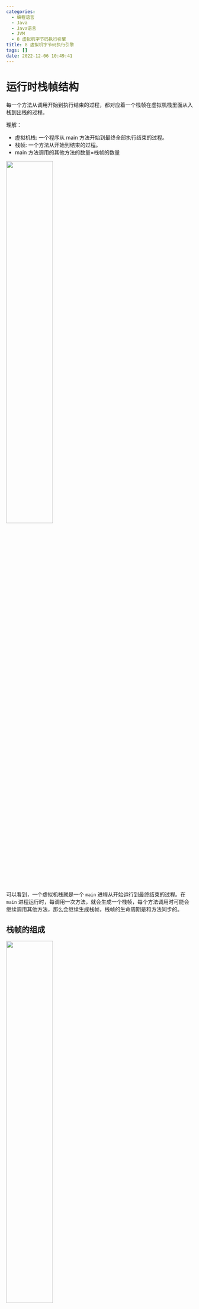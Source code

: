 ```yaml
---
categories:
  - 编程语言
  - Java
  - Java语言
  - JVM
  - 8 虚拟机字节码执行引擎
title: 8 虚拟机字节码执行引擎
tags: []
date: 2022-12-06 10:49:41
---
```



# 运行时栈帧结构

每一个方法从调用开始到执行结束的过程，都对应着一个栈帧在虚拟机栈里面从入栈到出栈的过程。

理解：

- 虚拟机栈: 一个程序从 main 方法开始到最终全部执行结束的过程。
- 栈帧: 一个方法从开始到结束的过程。
- main 方法调用的其他方法的数量=栈帧的数量

<img src=" https://coachhe-1305181419.cos.ap-guangzhou.myqcloud.com/Redis/20221206104617.png" width = "50%" />

可以看到，一个虚拟机栈就是一个 `main` 进程从开始运行到最终结束的过程。在 `main` 进程运行时，每调用一次方法，就会生成一个栈帧，每个方法调用时可能会继续调用其他方法，那么会继续生成栈帧，栈帧的生命周期是和方法同步的。

## 栈帧的组成

<img src=" https://coachhe-1305181419.cos.ap-guangzhou.myqcloud.com/Redis/20221216120007.png" width = "50%" />

可以看到，栈帧由以下部分组成:

- 局部变量表
- 操作数栈
- 动态连接 (指向运行时常量池的方法引用)
- 方法返回地址
- 额外的附加信息

### 局部变量表

#### 定义

是一个**数字数组**，主要用于存储**方法参数**和定义在**方法体内的局部变量**，这些数据类型包括各类基本数据类型、对象引用以及 returnAddress 类型。

注意上面加粗的几个点：

1. 数字数组：首先表明局部变量表是一个**数组**类型，数组内的元素是数组，之所以可以成为**数字**数组，是因为 8 种基本数据类型，对象引用以及 returnAddress 都可以用数字来进行表示。
2. 方法参数：修饰方法的参数，例如 `private`、`public` 等
3. 方法体内的局部变量：方法体内定义的变量

#### 数据安全性

局部变量表是建立在线程的栈上，因为栈是线程私有的数据，因此**不存在数据安全问题**。

#### 特点

1. 局部变量表所需的**容量大小**是在**编译期确定**下来的，并保存在方法的 Code 属性的 `maximum local variable` 数据项中。在方法运行期间不会改变局部变量表大小。

<img src = " https://coachhe-1305181419.cos.ap-guangzhou.myqcloud.com/Redis/image-20221130132906808.png" width="70%">

可以看到，在最右侧，已经得到了局部变量表的最大槽数，为 3，

<img src=" https://coachhe-1305181419.cos.ap-guangzhou.myqcloud.com/Redis/image-20221130133042704.png" width = "50%" />

具体就是 main 方法自带的 args，对象引用类型 test 和自己定义的基本类型 num。

2. 如果执行的是实例方法（没有被 `statis` 修饰的方法），那局部变量表的第 0 位索引的变量槽默认是用于传递方法所属对象实例的引用，在方法中可以通过关键字“this”来访问到这个隐含的参数。

<img src=" https://coachhe-1305181419.cos.ap-guangzhou.myqcloud.com/%E7%A8%8B%E5%BA%8F%E5%91%98/%E5%B7%A5%E5%85%B7/git/20221217024111.png" width = "80%" />

可以看到，这个方法的局部变量表的第 0 个参数就是 `this`，然后才是里面定义的对象引用。

3. 局部变量表不像前面介绍的类变量那样存在“准备阶段”。因此如果一个局部变量定义了但没有赋予初始值，那它是完全不能使用的。例如：

```java
    // 会报错  
    @Test  
    public void localVariableTest4() {  
//        int a;  
//        System.out.println(a);  
    }
```

这里直接会报错。

#### 局部变量表槽的复用

局部变量表中的变量槽是可以重用的，判断方法是当前的字节码 PC 计数器值是否超出了某个变量的作用域。

1. 代码 1：

```java
/**  
 * 输出：  
 * [GC (System.gc())  69468K->66136K(251392K), 0.0012436 secs]  
 * [Full GC (System.gc())  66136K->65931K(251392K), 0.0052158 secs] * 说明没有进行垃圾回收  
 */  
@Test  
public void localVariableTest1() {  
    byte[] placeholder = new byte[64 * 1024 * 1024];  
    System.gc();  
}
```

可以看到，这里往内存填充了 64M 的数据，然后通知虚拟机进行垃圾回收，通过添加参数 `-verbose:gc` 来查看垃圾收集的过程。 

发现在垃圾回收之后并没有回收掉我们创建的这 64M 内存。

这是因为变量 `placeholder` 的作用域内进行垃圾回收，因此是无效的。

2. 代码 2

```java
/**  
 * 输出：  
 * [GC (System.gc())  69468K->66136K(251392K), 0.0011595 secs]  
 * [Full GC (System.gc())  66136K->65931K(251392K), 0.0051033 secs] */@Test  
public void localVariableTest2() {  
    {  
        byte[] placeholder = new byte[64 * 1024 * 1024];  
    }  
    System.gc();  
}
```

如果说上面的代码中的 `placeholder` 没有被回收是合理的话，那么为什么代码 2 中的 `placeholder` 也没有被回收呢？ 这里明显已经超过了 `placeholder` 代码块中的作用域。

这是因为 `placeholder` 是否能被回收的决定因素是 `GC Roots` 是否还持有对堆中对象的关联，具体参照 [[3 垃圾收集器与内存分配策略]]，那么我们来看下字节码：

```java
0 ldc #2 <67108864>
2 newarray 8 (byte)
4 astore_1
5 invokestatic #3 <java/lang/System.gc : ()V>
8 return
```

通过字节码我们可以看到，字符串常量池中的第一个元素一直没有动过，因此还是存在的，所以引用还存在，JVM 任务这不是一个已经死了的对象。因此不会对它进行垃圾回收。


3. 代码 3

```java
/**  
 * 输出：  
 * [GC (System.gc())  69468K->66152K(251392K), 0.0011148 secs]  
 * [Full GC (System.gc())  66152K->395K(251392K), 0.0047107 secs] */@Test  
public void localVariableTest3() {  
    {  
        byte[] placeholder = new byte[64 * 1024 * 1024];  
    }  
    int a = 0;  
    System.gc();  
}
```

可以看到，应该就很清楚了，结合字节码：

```java
 0 ldc #2 <67108864>
 2 newarray 8 (byte)
 4 astore_1
 5 iconst_0
 6 istore_1
 7 invokestatic #3 <java/lang/System.gc : ()V>
10 return
```

可以看到，在第 6 行将之前局部变量表中第 1 个元素进行覆盖，因此 `GC Root` 中已经没有对 `placeholder` 的引用了，因此系统垃圾回收就将其回收了。



### 操作数栈

操作数栈，在方法执行过程中，根据字节码指令，往栈中写入数据或提取数据，即入栈/出栈

某些字节码指令将值压入操作数栈，其余的字节码指令将操作数取出栈，使用它们之后再把结果压入栈。

直接来看个具体例子：

```java
/**
 * @Author: CoachHe
 * @Date: 2022/11/25 10:00
 */
public class OperandStackTest {
    public void testAddOperation() {
        byte i = 15;
        int j = 0;
        int k = i + j;
    }
}
```

可以看到，是一个很简单的类和方法，那么我们来看看用 `javap -verbose OperandStackTest` 反编译出来的内容：

```txt
Classfile /Users/coachhe/programs/java/jvm-coachhe/Chapter8_JVMBytecodeEngine/target/classes/com/coachhe/section2_运行时栈帧结构/操作数栈/OperandStackTest.class
  Last modified 2022-11-25; size 532 bytes
  MD5 checksum d2ef1ed6453d469857e18d619fc5dd29
  Compiled from "OperandStackTest.java"
public class com.coachhe.section2_运行时栈帧结构.操作数栈.OperandStackTest
  minor version: 0
  major version: 52
  flags: ACC_PUBLIC, ACC_SUPER
Constant pool:
   #1 = Methodref          #3.#19         // java/lang/Object."<init>":()V
   #2 = Class              #20            // com/coachhe/section2_运行时栈帧结构/操作数栈/OperandStackTest
   #3 = Class              #21            // java/lang/Object
   #4 = Utf8               <init>
   #5 = Utf8               ()V
   #6 = Utf8               Code
   #7 = Utf8               LineNumberTable
   #8 = Utf8               LocalVariableTable
   #9 = Utf8               this
  #10 = Utf8               Lcom/coachhe/section2_运行时栈帧结构/操作数栈/OperandStackTest;
  #11 = Utf8               testAddOperation
  #12 = Utf8               i
  #13 = Utf8               B
  #14 = Utf8               j
  #15 = Utf8               I
  #16 = Utf8               k
  #17 = Utf8               SourceFile
  #18 = Utf8               OperandStackTest. java
  #19 = NameAndType        #4:#5          // "<init>":()V
  #20 = Utf8               com/coachhe/section2_运行时栈帧结构/操作数栈/OperandStackTest
  #21 = Utf8               java/lang/Object
{
  public com.coachhe.section2_运行时栈帧结构.操作数栈.OperandStackTest();
    descriptor: ()V
    flags: ACC_PUBLIC
    Code:
      stack=1, locals=1, args_size=1
         0: aload_0
         1: invokespecial #1                  // Method java/lang/Object."<init>":()V
         4: return
      LineNumberTable:
        line 7: 0
      LocalVariableTable:
        Start  Length  Slot  Name   Signature
            0       5     0  this   Lcom/coachhe/section2_运行时栈帧结构/操作数栈/OperandStackTest;

  public void testAddOperation();
    descriptor: ()V
    flags: ACC_PUBLIC
    Code:
      stack=2, locals=4, args_size=1
         0: bipush        15
         2: istore_1
         3: iconst_0
         4: istore_2
         5: iload_1
         6: iload_2
         7: iadd
         8: istore_3
         9: return
      LineNumberTable:
        line 9: 0
        line 10: 3
        line 11: 5
        line 12: 9
      LocalVariableTable:
        Start  Length  Slot  Name   Signature
            0      10     0  this   Lcom/coachhe/section2_运行时栈帧结构/操作数栈/OperandStackTest;
            3       7     1     i   B
            5       5     2     j   I
            9       1     3     k   I
}
SourceFile: "OperandStackTest. java"
```

可以看到，

```java
         0: bipush        15
         2: istore_1
         3: iconst_0
         4: istore_2
         5: iload_1
         6: iload_2
         7: iadd
         8: istore_3
         9: return
```

这部分对应的是 `testAddOperation()` 方法对应的字节码指令。这些指令在运行时会被加载到虚拟机栈中进行运行

#### 栈顶缓存技术

基于栈式的虚拟机所需要使用的零地址指令更加紧凑，但完成一项操作的时候必然需要使用更多的入栈和出栈指令，这同时也就意味着更多的指令分派次数和内存读/写速度。

由于操作数是存储在内存中的，因此频繁地执行内存读/写操作必然会影响执行速度。为了解决这个问题，HotSpot JVM 的设计者们提出了栈顶缓存技术，将**栈顶元素全部缓存在屋里 CPU 的寄存器中**，以此降低为内存的读/写次数，提升执行引擎的执行效率。



### 动态连接

每个栈帧都包含一个指向**运行时常量池**中**该栈帧所属方法**的引用，持有这个引用是为了支持方法调用过程中的**动态连接**（Dynamic Linking）。比如： `invokedynamic` 指令。

通过 [[6 类文件结构]]的讲解，我们知道 : 

在 Java 源文件被编译到字节码文件中时，所有的变量和方法引用都作为符号引用（symbolic reference）保存在 class 文件的常量池里。

<img src=" https://coachhe-1305181419.cos.ap-guangzhou.myqcloud.com/%E7%A8%8B%E5%BA%8F%E5%91%98/%E5%B7%A5%E5%85%B7/git/20221217035147.png" width = "80%" />


Class 文件的常量池中存有大量的符号引用，字节码中的方法调用指令就以常量池里指向方法的符号引用作为参数。

#### 动态连接和静态解析

- Class 文件中常量池的符号引用的一部分会在类加载阶段或者第一次使用的时候就被转化为直接引用，这种转化被称为静态解析。
- 另外一部分将在每一次运行期间都转化为直接引用，这部分就称为动态连接。

关于这两个转化过程的具体过程，将在接下来会再详细讲解。

### 方法返回地址

退出方法的两种方式

1. 正常调用完成：指的是执行引擎遇到任意一个方法返回的字节码指令
2. 异常调用完成：指的是方法执行得过程中遇到了异常，并且这个异常没有在方法体中得到妥善处理。

无论采用何种退出方式，在方法退出之后，都必须返回到最初方法被调用的位置，程序才能继续执行，方法返回时可能需要在栈帧中保存一些信息，用来帮助恢复它的上层主调方法的执行状态。




# 方法调用

方法调用并不等同于方法中的代码被执行。方法调用阶段唯一的任务就是**确定被调用方法的版本**（也就是调用哪一个方法），暂时还未涉及方法内部的具体运行过程。

## 1. 解析

Class 文件的编译过程中不包含传统语言编译的连接步骤，一切方法调用在 Class 文件里面存储的都**只是符号引用**，而不是方法在实际运行时内存布局中的入口地址（也就是直接引用）。

而在类加载的**解析阶段**（具体阶段可以看 [[7 虚拟机类加载机制]]），会将其中的一部分符号引用转化为直接引用。

这种解析能够成立的前提是：
方法在程序真正运行之前就有一个可确定的调用版本，并且这个方法的调用版本在运行期间是不可改变的。换句话说，调用目标在程序代码写好、编译器进行编译那一刻就已经确定下来，这类方法的调用被称为解析。(来自《深入理解 Java 虚拟机》)

注意：
在这里是有一点歧义的，如果是我理解错了希望大佬可以指出，这里说==这类方法的调用被称为解析==，也就是说 `解析=调用可确定并且在运行期间不可改变的方法版本`，但是在前面的学习中我们知道，解析阶段是虚拟机将常量池内的符号引用替换为直接引用的过程，不单单是这一类方法，还包括很多用 invokedynamic 指令修饰的，在运行期间版本会改变的方法。所以这两个地方对解析的解释是否有歧义呢？

在 Java 语言中，符合==编译器可知，运行期不可变==这个要求的方法，主要有==静态方法==和==私有方法==两大类。

- 静态方法
  与类型直接关联
- 私有方法
  在外部不可被访问

这两种方法各自特点决定了它们不可能通过集成或者别的方式重写出其他版本，因此它们都很适合在类加载阶段进行解析。

### 调用字节码指令的方法

调用不同类型的方法，字节码指令集里设计了不同的指令。在 JVM 中支持以下 5 中方法调用字节码指令：

- invokestatic：用于调用静态方法
- invokespecial：用于调用实例构造器 `<init>()` 方法、私有方法和父类中的方法
- invokevirtual：用于调用所有虚方法
- invokeinterface：用于调用接口方法，会在运行时再确定一个实现接口的对象
- invokedynamic：现在运行时动态解析出调用点限定符所引用的方法，然后再执行该方法。

前面四条调用指令，分派逻辑都固化在 JVM 内部，而 invokedynamic 指令的分派逻辑是用户设定的引导方法来决定的。

### 非虚方法和虚方法

只要能被 invokestatic 和 invokespecial，都可以在解析阶段中确定唯一的调用版本。也就是非虚方法，共有以下 5 种

1. 静态方法
2. 私有方法
3. 实例构造器
4. 父类方法
5. 被 final 修饰的方法（虽然它被 invokevirtual 指令调用）
   对于 final 方法，由于历史原因，它是被 invokevirtual 指令调用的，但是因为它也无法被覆盖，没有其他版本的可能，所以它就是一种非虚方法。

以上 5 种方法会在类加载的时候（也就是类周期的第 1 个阶段，详见 [[7 虚拟机类加载机制]]）就可以把符号引用解析为该方法的直接引用。

其他方法被称为虚方法。

代码：方法静态解析演示

```java
package com.coachhe.Chapter3_方法调用;

/**
 * 方法静态解析演示
 *
 * @author coachhe
 */
public class StaticResolution {
    public static void sayHello(){
        System.out.println("Hello World");
    }

    public static void main(String[] args) {
        StaticResolution.sayHello();
    }
}

```

使用 javap 命令查看这段程序对应的字节码：

<img src=" https://coachhe-1305181419.cos.ap-guangzhou.myqcloud.com/Redis/20221212132030.png" width = "50%" />

可以看到，的确是通过 invokestatic 命令来调用 sayHello () 方法，而且其调用的方法版本已经在编译时明确以常量池项的形式固化在字节码指令的参数之中（常量池 #5 号）：

<img src=" https://coachhe-1305181419.cos.ap-guangzhou.myqcloud.com/Redis/20221212131955.png" width = "80%" />

可以看到，和 String 进行了绑定。

## 2. 分派
